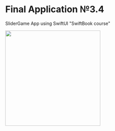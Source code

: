 # Final Application №3.4
SliderGame App using SwiftUI "SwiftBook course"

<img src="https://user-images.githubusercontent.com/93527566/185960334-9fb41d47-3431-42de-8d92-0796c4a6a085.gif" style="width:300px;"/>
